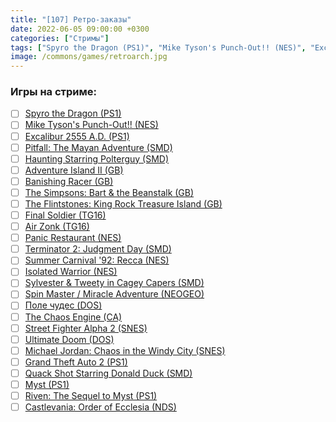 ```yaml
---
title: "[107] Ретро-заказы"
date: 2022-06-05 09:00:00 +0300
categories: ["Стримы"]
tags: ["Spyro the Dragon (PS1)", "Mike Tyson's Punch-Out!! (NES)", "Excalibur 2555 A.D. (PS1)", "Pitfall: The Mayan Adventure (SMD)", "Haunting Starring Polterguy (SMD)", "Adventure Island II (GB)", "Banishing Racer (GB)", "The Simpsons: Bart & the Beanstalk (GB)", "The Flintstones: King Rock Treasure Island (GB)", "Final Soldier (TG16)", "Air Zonk (TG16)", "Panic Restaurant (NES)", "Terminator 2: Judgment Day (SMD)", "Summer Carnival '92: Recca (NES)", "Isolated Warrior (NES)", "Sylvester & Tweety in Cagey Capers (SMD)", "Spin Master / Miracle Adventure (NEOGEO)", "Поле чудес (DOS)", "The Chaos Engine (CA)", "Street Fighter Alpha 2 (SNES)", "Ultimate Doom (DOS)", "Michael Jordan: Chaos in the Windy City (SNES)", "Grand Theft Auto 2 (PS1)", "Quack Shot Starring Donald Duck (SMD)", "Myst (PS1)", "Riven: The Sequel to Myst (PS1)", "Castlevania: Order of Ecclesia (NDS)"]
image: /commons/games/retroarch.jpg
---
```


### Игры на стриме:
+ [ ] [Spyro the Dragon (PS1)](/tags/spyro-the-dragon-ps1)
+ [ ] [Mike Tyson's Punch-Out!! (NES)](/tags/mike-tyson-s-punch-out-nes)
+ [ ] [Excalibur 2555 A.D. (PS1)](/tags/excalibur-2555-a-d-ps1)
+ [ ] [Pitfall: The Mayan Adventure (SMD)](/tags/pitfall-the-mayan-adventure-smd)
+ [ ] [Haunting Starring Polterguy (SMD)](/tags/haunting-starring-polterguy-smd)
+ [ ] [Adventure Island II (GB)](/tags/adventure-island-ii-gb)
+ [ ] [Banishing Racer (GB)](/tags/banishing-racer-gb)
+ [ ] [The Simpsons: Bart & the Beanstalk (GB)](/tags/the-simpsons-bart-the-beanstalk-gb)
+ [ ] [The Flintstones: King Rock Treasure Island (GB)](/tags/the-flintstones-king-rock-treasure-island-gb)
+ [ ] [Final Soldier (TG16)](/tags/final-soldier-tg16)
+ [ ] [Air Zonk (TG16)](/tags/air-zonk-tg16)
+ [ ] [Panic Restaurant (NES)](/tags/panic-restaurant-nes)
+ [ ] [Terminator 2: Judgment Day (SMD)](/tags/terminator-2-judgment-day-smd)
+ [ ] [Summer Carnival '92: Recca (NES)](/tags/summer-carnival-92-recca-nes)
+ [ ] [Isolated Warrior (NES)](/tags/isolated-warrior-nes)
+ [ ] [Sylvester & Tweety in Cagey Capers (SMD)](/tags/sylvester-tweety-in-cagey-capers-smd)
+ [ ] [Spin Master / Miracle Adventure (NEOGEO)](/tags/spin-master-miracle-adventure-neogeo)
+ [ ] [Поле чудес (DOS)](/tags/поле-чудес-dos)
+ [ ] [The Chaos Engine (CA)](/tags/the-chaos-engine-ca)
+ [ ] [Street Fighter Alpha 2 (SNES)](/tags/street-fighter-alpha-2-snes)
+ [ ] [Ultimate Doom (DOS)](/tags/ultimate-doom-dos)
+ [ ] [Michael Jordan: Chaos in the Windy City (SNES)](/tags/michael-jordan-chaos-in-the-windy-city-snes)
+ [ ] [Grand Theft Auto 2 (PS1)](/tags/grand-theft-auto-2-ps1)
+ [ ] [Quack Shot Starring Donald Duck (SMD)](/tags/quack-shot-starring-donald-duck-smd)
+ [ ] [Myst (PS1)](/tags/myst-ps1)
+ [ ] [Riven: The Sequel to Myst (PS1)](/tags/riven-the-sequel-to-myst-ps1)
+ [ ] [Castlevania: Order of Ecclesia (NDS)](/tags/castlevania-order-of-ecclesia-nds)
